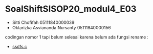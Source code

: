 # SoalShiftSISOP20_modul4_E03
- Sitti Chofifah  05111840000039
- Oktarizka Asviananda Nursanty 05111840000156

codingan nomor 1 tapi belum selesai karena belum ada fungsi rename :
+ [ssdfs.c](https://github.com/stchffh/SoalShiftSISOP20_modul4_E03/blob/master/ssfs.c)
